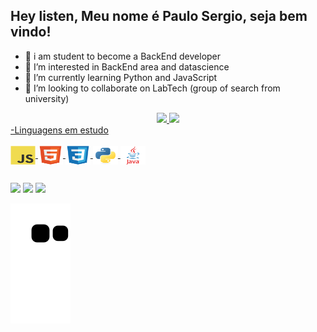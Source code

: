 ## Hey listen, Meu nome é Paulo Sergio, seja bem vindo!
- 👋 i am student to become a BackEnd developer
- 👀 I’m interested in BackEnd area and datascience
- 🌱 I’m currently learning Python and JavaScript
- 💞️ I’m looking to collaborate on LabTech (group of search from university)

<div align="center">
  <a href="https://github.com/ArautD">
  <img height="180em" src="https://github-readme-stats.vercel.app/api?username=ArautD&show_icons=true&theme=dracula&include_all_commits=true&count_private=true"/>
  <img height="180em" src="https://github-readme-stats.vercel.app/api/top-langs/?username=ArautD&layout=compact&langs_count=7&theme=dracula"/>
</div>
  -Linguagens em estudo
<div style="display: inline_block"><br>
  <img align="center" alt="Araut-Js" height="30" width="40" src="https://github.com/devicons/devicon/blob/master/icons/javascript/javascript-original.svg">
  <img align="center" alt="Araut-HTML" height="30" width="40" src="https://raw.githubusercontent.com/devicons/devicon/master/icons/html5/html5-original.svg">
  <img align="center" alt="Araut-CSS" height="30" width="40" src="https://raw.githubusercontent.com/devicons/devicon/master/icons/css3/css3-original.svg">
  <img align="center" alt="Araut-Python" height="30" width="40" src="https://raw.githubusercontent.com/devicons/devicon/master/icons/python/python-original.svg">
  <img align="center" alt="Araut-Java" height="30" width="40" src="https://github.com/devicons/devicon/blob/master/icons/java/java-original-wordmark.svg">
</div>
  
  ##
 
<div> 
  
  <a href="https://instagram.com/lemos_paulserg" target="_blank"><img src="https://img.shields.io/badge/-Instagram-%23E4405F?style=for-the-badge&logo=instagram&logoColor=white" target="_blank"></a>
  <a href = "mailto:plemosssg6@gmail.com"><img src="https://img.shields.io/badge/-Gmail-%23333?style=for-the-badge&logo=gmail&logoColor=white" target="_blank"></a>
  <a href="https://www.linkedin.com/in/paulo-sergio-lemos-29741b125/" target="_blank"><img src="https://img.shields.io/badge/-LinkedIn-%230077B5?style=for-the-badge&logo=linkedin&logoColor=white" target="_blank"></a> 
 
  ![Snake animation](https://github.com/rafaballerini/rafaballerini/blob/output/github-contribution-grid-snake.svg)
 
</div>
